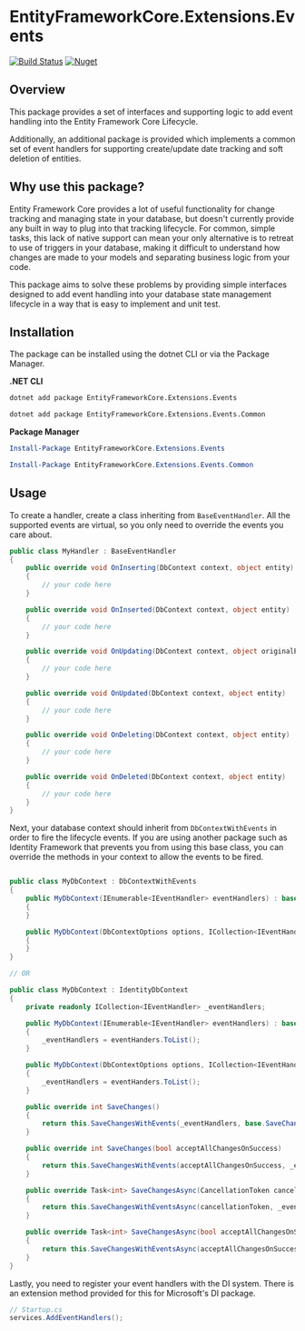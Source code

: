 # EntityFrameworkCore.Extensions.Events

[![Build Status](https://dev.azure.com/kluhman/EntityFrameworkCore.Extensions.Events/_apis/build/status/EntityFrameworkCore.Extensions.Events?branchName=master)](https://dev.azure.com/kluhman/EntityFrameworkCore.Extensions.Events/_build/latest?definitionId=4&branchName=master)
[![Nuget](https://img.shields.io/nuget/v/EntityFrameworkCore.Extensions.Events)](https://www.nuget.org/packages/EntityFrameworkCore.Extensions.Events/)

## Overview

This package provides a set of interfaces and supporting logic to add event handling into the Entity Framework Core Lifecycle. 

Additionally, an additional package is provided which implements a common set of event handlers for supporting create/update date tracking and soft deletion of entities.

## Why use this package?

Entity Framework Core provides a lot of useful functionality for change tracking and managing state in your database, but doesn't currently provide any built in way to plug into that tracking lifecycle. For common, simple tasks, this lack of native support can mean your only alternative is to retreat to use of triggers in your database, making it difficult to understand how changes are made to your models and separating business logic from your code.

This package aims to solve these problems by providing simple interfaces designed to add event handling into your database state management lifecycle in a way that is easy to implement and unit test.

## Installation

The package can be installed using the dotnet CLI or via the Package Manager. 

**.NET CLI**
```bash
dotnet add package EntityFrameworkCore.Extensions.Events

dotnet add package EntityFrameworkCore.Extensions.Events.Common
```

**Package Manager**

```Powershell
Install-Package EntityFrameworkCore.Extensions.Events

Install-Package EntityFrameworkCore.Extensions.Events.Common
```

## Usage

To create a handler, create a class inheriting from `BaseEventHandler`. All the supported events are virtual, so you only need to override the events you care about.

```c#
public class MyHandler : BaseEventHandler
{
    public override void OnInserting(DbContext context, object entity)
    {
        // your code here
    }

    public override void OnInserted(DbContext context, object entity)
    {
        // your code here
    }

    public override void OnUpdating(DbContext context, object originalEntity, object currentEntity)
    {
        // your code here
    }

    public override void OnUpdated(DbContext context, object entity)
    {
        // your code here
    }

    public override void OnDeleting(DbContext context, object entity)
    {
        // your code here
    }

    public override void OnDeleted(DbContext context, object entity)
    {
        // your code here
    }
}
```

Next, your database context should inherit from `DbContextWithEvents` in order to fire the lifecycle events. If you are using another package such as Identity Framework that prevents you from using this base class, you can override the methods in your context to allow the events to be fired.

```c#

public class MyDbContext : DbContextWithEvents
{
    public MyDbContext(IEnumerable<IEventHandler> eventHandlers) : base(eventHandlers)
    {
    }

    public MyDbContext(DbContextOptions options, ICollection<IEventHandler> eventHandlers) : base(options, eventHandlers)
    {
    }
}

// OR

public class MyDbContext : IdentityDbContext
{
    private readonly ICollection<IEventHandler> _eventHandlers;

    public MyDbContext(IEnumerable<IEventHandler> eventHandlers) : base(eventHandlers)
    {
        _eventHandlers = eventHanders.ToList();
    }

    public MyDbContext(DbContextOptions options, ICollection<IEventHandler> eventHandlers) : base(options, eventHandlers)
    {
        _eventHandlers = eventHanders.ToList();
    }

    public override int SaveChanges()
    {
        return this.SaveChangesWithEvents(_eventHandlers, base.SaveChanges);
    }

    public override int SaveChanges(bool acceptAllChangesOnSuccess)
    {
        return this.SaveChangesWithEvents(acceptAllChangesOnSuccess, _eventHandlers, base.SaveChanges);
    }

    public override Task<int> SaveChangesAsync(CancellationToken cancellationToken = default)
    {
        return this.SaveChangesWithEventsAsync(cancellationToken, _eventHandlers, base.SaveChangesAsync);
    }

    public override Task<int> SaveChangesAsync(bool acceptAllChangesOnSuccess, CancellationToken cancellationToken = default)
    {
        return this.SaveChangesWithEventsAsync(acceptAllChangesOnSuccess, cancellationToken, _eventHandlers, base.SaveChangesAsync);
    }
}
```

Lastly, you need to register your event handlers with the DI system. There is an extension method provided for this for Microsoft's DI package.

```c#
// Startup.cs
services.AddEventHandlers();
```